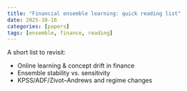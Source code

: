 ```yaml
---
title: "Financial ensemble learning: quick reading list"
date: 2025-10-16
categories: [papers]
tags: [ensemble, finance, reading]
---
```


A short list to revisit:
- Online learning & concept drift in finance
- Ensemble stability vs. sensitivity
- KPSS/ADF/Zivot–Andrews and regime changes
